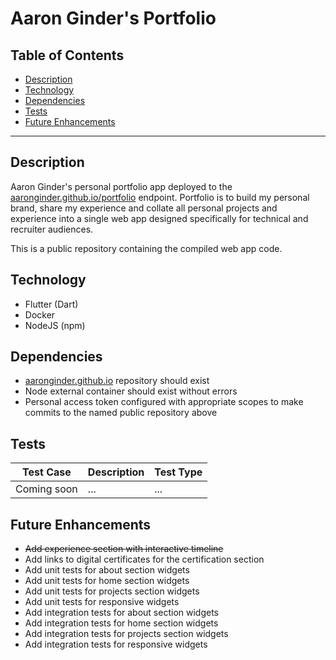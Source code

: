 # Aaron Ginder's Portfolio

## Table of Contents

- [Description](#description)
- [Technology](#technology)
- [Dependencies](#dependencies)
- [Tests](#tests)
- [Future Enhancements](#future-enhancements)

---

## Description

Aaron Ginder's personal portfolio app deployed to the [aaronginder.github.io/portfolio](aaronginder.github.io/portfolio) endpoint. Portfolio is to build my personal brand, share my experience and collate all personal projects and experience into a single web app designed specifically for technical and recruiter audiences.

This is a public repository containing the compiled web app code.

## Technology

- Flutter (Dart)
- Docker
- NodeJS (npm)

## Dependencies

- [aaronginder.github.io](https://github.com/aaronginder/aaronginder.github.io) repository should exist
- Node external container should exist without errors
- Personal access token configured with appropriate scopes to make commits to the named public repository above

## Tests

|Test Case|Description|Test Type|
|---------|-----------|---------|
|Coming soon|...|...|

## Future Enhancements

- ~~Add experience section with interactive timeline~~
- Add links to digital certificates for the certification section
- Add unit tests for about section widgets
- Add unit tests for home section widgets
- Add unit tests for projects section widgets
- Add unit tests for responsive widgets
- Add integration tests for about section widgets
- Add integration tests for home section widgets
- Add integration tests for projects section widgets
- Add integration tests for responsive widgets
